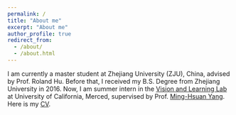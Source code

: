 ```yaml
---
permalink: /
title: "About me"
excerpt: "About me"
author_profile: true
redirect_from: 
  - /about/
  - /about.html
---
```

I am currently a master student at Zhejiang University (ZJU), China, advised by Prof. Roland Hu. Before that, I received my  B.S. Degree from Zhejiang University in 2016. Now, I am summer intern in the [Vision and Learning Lab](http://vllab.ucmerced.edu/) at University of California, Merced, supervised by Prof. [Ming-Hsuan Yang](http://faculty.ucmerced.edu/mhyang/). Here is my [CV](https://drive.google.com/file/d/1a2fDLzQiUqSvTN_HZRem1ioRwGFL2Pv-/view?usp=sharing).